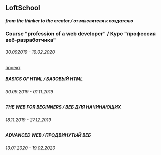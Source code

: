 ## LoftSchool
##### from the thinker to the creator / от мыслителя к создателю


### Course "profession of a web developer" / Курс "профессия веб-разработчика"
###### 30.092019 - 19.02.2020
[проект](https://denis-str.github.io/LoftSchool/base/index.html)

##### BASICS OF HTML / БАЗОВЫЙ HTML 
###### 30.09.2019 - 01.11.2019


##### THE WEB FOR BEGINNERS / ВЕБ ДЛЯ НАЧИНАЮЩИХ
###### 18.11.2019 - 27.12.2019


##### ADVANCED WEB / ПРОДВИНУТЫЙ ВЕБ
###### 13.01.2020 - 19.02.2020